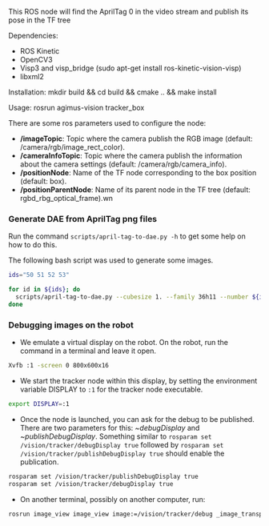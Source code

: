 This ROS node will find the AprilTag 0 in the video stream and publish its pose in the TF tree


Dependencies:
* ROS Kinetic
* OpenCV3
* Visp3 and visp\_bridge (sudo apt-get install ros-kinetic-vision-visp)
* libxml2


Installation:
mkdir build && cd build && cmake .. && make install

Usage:
rosrun agimus-vision tracker\_box

There are some ros parameters used to configure the node:
* **/imageTopic**: Topic where the camera publish the RGB image (default: /camera/rgb/image\_rect\_color).
* **/cameraInfoTopic**: Topic where the camera publish the information about the camera settings (default: /camera/rgb/camera\_info).
* **/positionNode**: Name of the TF node corresponding to the box position (default: box).
* **/positionParentNode**: Name of its parent node in the TF tree (default: rgbd\_rbg\_optical\_frame).wn

### Generate DAE from AprilTag png files

Run the command `scripts/april-tag-to-dae.py -h`
to get some help on how to do this.

The following bash script was used to generate some images.
```bash
ids="50 51 52 53"

for id in ${ids}; do
  scripts/april-tag-to-dae.py --cubesize 1. --family 36h11 --number ${id}
done
```

### Debugging images on the robot

- We emulate a virtual display on the robot. On the robot, run the
  command in a terminal and leave it open.
```bash
Xvfb :1 -screen 0 800x600x16
```
- We start the tracker node within this display, by setting the environment
  variable DISPLAY to `:1` for the tracker node executable.
```bash
export DISPLAY=:1
```
- Once the node is launched, you can ask for the debug to be published. There
  are two parameters for this: *~debugDisplay* and *~publishDebugDisplay*.
  Something similar to `rosparam set /vision/tracker/debugDisplay true` followed
  by `rosparam set /vision/tracker/publishDebugDisplay true` should enable the
  publication.
```bash
rosparam set /vision/tracker/publishDebugDisplay true
rosparam set /vision/tracker/debugDisplay true
```
- On another terminal, possibly on another computer, run:
```bash
rosrun image_view image_view image:=/vision/tracker/debug _image_transport:=compressed
```
